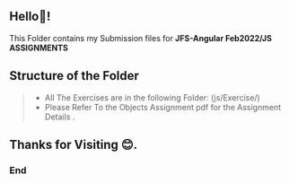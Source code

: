 
## Hello👋!

 This Folder contains my Submission files for  **JFS-Angular Feb2022/JS ASSIGNMENTS**

## Structure of the Folder
> - All The Exercises are in the following Folder: (js/Exercise/)
> - Please Refer To the Objects Assignment pdf for the Assignment Details . 


## Thanks for Visiting 😊.
### End